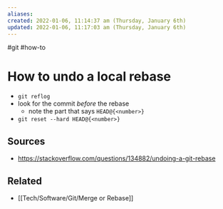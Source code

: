 ```yaml
---
aliases: 
created: 2022-01-06, 11:14:37 am (Thursday, January 6th)
updated: 2022-01-06, 11:17:03 am (Thursday, January 6th)
---
```

#git #how-to

# How to undo a local rebase
- `git reflog`
- look for the commit *before* the rebase
    - note the part that says `HEAD@{<number>}`
- `git reset --hard HEAD@{<number>}`

## Sources
- https://stackoverflow.com/questions/134882/undoing-a-git-rebase

## Related
- [[Tech/Software/Git/Merge or Rebase]]
